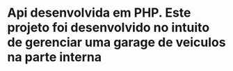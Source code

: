 # Api desenvolvida em PHP. Este projeto foi desenvolvido no intuito de gerenciar uma garage de veiculos na parte interna
